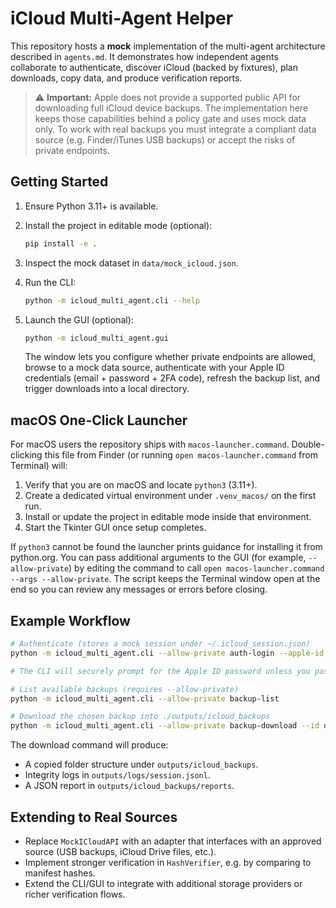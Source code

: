 # iCloud Multi-Agent Helper

This repository hosts a **mock** implementation of the multi-agent architecture described in
`agents.md`. It demonstrates how independent agents collaborate to authenticate, discover iCloud
(backed by fixtures), plan downloads, copy data, and produce verification reports.

> ⚠️ **Important:** Apple does not provide a supported public API for downloading full iCloud device
> backups. The implementation here keeps those capabilities behind a policy gate and uses mock data
> only. To work with real backups you must integrate a compliant data source (e.g. Finder/iTunes USB
> backups) or accept the risks of private endpoints.

## Getting Started

1. Ensure Python 3.11+ is available.
2. Install the project in editable mode (optional):

   ```bash
   pip install -e .
   ```

3. Inspect the mock dataset in `data/mock_icloud.json`.
4. Run the CLI:

   ```bash
   python -m icloud_multi_agent.cli --help
   ```

5. Launch the GUI (optional):

   ```bash
   python -m icloud_multi_agent.gui
   ```

   The window lets you configure whether private endpoints are allowed, browse to a mock data
   source, authenticate with your Apple ID credentials (email + password + 2FA code), refresh the
   backup list, and trigger downloads into a local directory.

## macOS One-Click Launcher

For macOS users the repository ships with `macos-launcher.command`. Double-clicking this file from
Finder (or running `open macos-launcher.command` from Terminal) will:

1. Verify that you are on macOS and locate `python3` (3.11+).
2. Create a dedicated virtual environment under `.venv_macos/` on the first run.
3. Install or update the project in editable mode inside that environment.
4. Start the Tkinter GUI once setup completes.

If `python3` cannot be found the launcher prints guidance for installing it from python.org. You can
pass additional arguments to the GUI (for example, `--allow-private`) by editing the command to call
`open macos-launcher.command --args --allow-private`. The script keeps the Terminal window open at
the end so you can review any messages or errors before closing.

## Example Workflow

```bash
# Authenticate (stores a mock session under ~/.icloud_session.json)
python -m icloud_multi_agent.cli --allow-private auth-login --apple-id user@example.com --code 000000

# The CLI will securely prompt for the Apple ID password unless you pass --password explicitly.

# List available backups (requires --allow-private)
python -m icloud_multi_agent.cli --allow-private backup-list

# Download the chosen backup into ./outputs/icloud_backups
python -m icloud_multi_agent.cli --allow-private backup-download --id demo-backup
```

The download command will produce:

- A copied folder structure under `outputs/icloud_backups`.
- Integrity logs in `outputs/logs/session.jsonl`.
- A JSON report in `outputs/icloud_backups/reports`.

## Extending to Real Sources

- Replace `MockICloudAPI` with an adapter that interfaces with an approved source (USB backups,
  iCloud Drive files, etc.).
- Implement stronger verification in `HashVerifier`, e.g. by comparing to manifest hashes.
- Extend the CLI/GUI to integrate with additional storage providers or richer verification flows.
